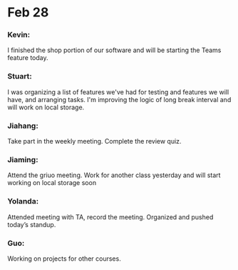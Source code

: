 # Feb 28

### Kevin:
I finished the shop portion of our software and will be starting the Teams feature today.

### Stuart:
I was organizing a list of features we've had for testing and features we will have, and arranging tasks. I'm improving the logic of long break interval and will work on local storage.

### Jiahang:
Take part in the weekly meeting. Complete the review quiz.

### Jiaming:
Attend the griuo meeting. Work for another class yesterday and will start working on local storage soon

### Yolanda:
Attended meeting with TA, record the meeting. Organized and pushed today’s standup.

### Guo:
Working on projects for other courses.
